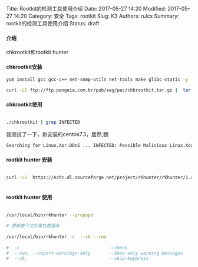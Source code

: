 Title: Rootkit的检测工具使用介绍
Date: 2017-05-27 14:20
Modified: 2017-05-27 14:20
Category: 安全
Tags: rootkit
Slug: K3
Authors: nJcx
Summary: rootkit的检测工具使用介绍
Status: draft


#### 介绍
chkrootkit和rootkit hunter
#### chkrootkit安装
```bash
yum install gcc gcc-c++ net-snmp-utils net-tools make glibc-static -y

```

```bash
curl -LS ftp://ftp.pangeia.com.br/pub/seg/pac/chkrootkit.tar.gz |  tar zx  && cd chkrootkit-0.52 && make sense

```

#### chkrootkit使用

```bash

./chkrootkit | grep INFECTED

```

我测试了一下，新安装的centos7.3，居然,额

```bash
Searching for Linux.Xor.DDoS ... INFECTED: Possible Malicious Linux.Xor.DDoS installed

```


#### rootkit hunter 安装

```bash

curl -LS  https://nchc.dl.sourceforge.net/project/rkhunter/rkhunter/1.4.6/rkhunter-1.4.6.tar.gz | tar zx && cd rkhunter-1.4.6 && sh installer.sh --layout default --install
 
```
#### rootkit hunter 使用

```bash

/usr/local/bin/rkhunter --propupd

# 更新整个文件属性数据库
 
/usr/local/bin/rkhunter -c  --sk --rwo
 
#  -c                                  --check 
#  --rwo, --report-warnings-only       --Show only warning messages
#  --sk,                               --skip-keypress

```

